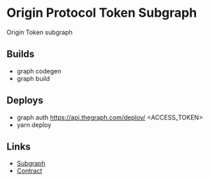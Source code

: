 # Origin Protocol Token Subgraph
Origin Token subgraph

## Builds
- graph codegen
- graph build

## Deploys
- graph auth https://api.thegraph.com/deploy/ <ACCESS_TOKEN>
- yarn deploy

## Links
- [Subgraph](https://thegraph.com/explorer/subgraph/kaitlynparsons/origintokensubgraph)
- [Contract](https://etherscan.io/address/0x8207c1ffc5b6804f6024322ccf34f29c3541ae26)